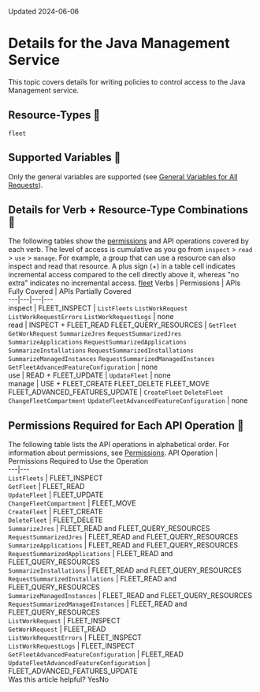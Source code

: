 Updated 2024-06-06
# Details for the Java Management Service
This topic covers details for writing policies to control access to the Java Management service.
## Resource-Types 🔗 
`fleet`
## Supported Variables 🔗 
Only the general variables are supported (see [General Variables for All Requests](https://docs.oracle.com/en-us/iaas/Content/Identity/Reference/policyreference.htm#General)).
## Details for Verb + Resource-Type Combinations 🔗 
The following tables show the [permissions](https://docs.oracle.com/iaas/Content/Identity/policies/permissions.htm) and API operations covered by each verb. The level of access is cumulative as you go from `inspect` > `read` > `use` > `manage`. For example, a group that can use a resource can also inspect and read that resource. A plus sign (+) in a table cell indicates incremental access compared to the cell directly above it, whereas "no extra" indicates no incremental access. 
[fleet](https://docs.oracle.com/en-us/iaas/Content/Identity/Reference/javamanagementreference.htm)
Verbs | Permissions | APIs Fully Covered | APIs Partially Covered  
---|---|---|---  
inspect |  FLEET_INSPECT |  `ListFleets` `ListWorkRequest` `ListWorkRequestErrors` `ListWorkRequestLogs` |  none  
read |  INSPECT + FLEET_READ FLEET_QUERY_RESOURCES |  `GetFleet` `GetWorkRequest` `SummarizeJres` `RequestSummarizedJres` `SummarizeApplications` `RequestSummarizedApplications` `SummarizeInstallations` `RequestSummarizedInstallations` `SummarizeManagedInstances` `RequestSummarizedManagedInstances` `GetFleetAdvancedFeatureConfiguration` |  none  
use |  READ + FLEET_UPDATE | `UpdateFleet` |  none  
manage |  USE + FLEET_CREATE FLEET_DELETE FLEET_MOVE FLEET_ADVANCED_FEATURES_UPDATE  |  `CreateFleet` `DeleteFleet` `ChangeFleetCompartment` `UpdateFleetAdvancedFeatureConfiguration` |  none  
## Permissions Required for Each API Operation 🔗 
The following table lists the API operations in alphabetical order.
For information about permissions, see [Permissions](https://docs.oracle.com/en-us/iaas/Content/Identity/Concepts/policyadvancedfeatures.htm#Permissi).
API Operation | Permissions Required to Use the Operation  
---|---  
`ListFleets` | FLEET_INSPECT  
`GetFleet` | FLEET_READ  
`UpdateFleet` |  FLEET_UPDATE  
`ChangeFleetCompartment` | FLEET_MOVE  
`CreateFleet` | FLEET_CREATE  
`DeleteFleet` |  FLEET_DELETE  
`SummarizeJres` | FLEET_READ and FLEET_QUERY_RESOURCES  
`RequestSummarizedJres` | FLEET_READ and FLEET_QUERY_RESOURCES  
`SummarizeApplications` | FLEET_READ and FLEET_QUERY_RESOURCES  
`RequestSummarizedApplications` | FLEET_READ and FLEET_QUERY_RESOURCES  
`SummarizeInstallations` | FLEET_READ and FLEET_QUERY_RESOURCES  
`RequestSummarizedInstallations` |  FLEET_READ and FLEET_QUERY_RESOURCES  
`SummarizeManagedInstances` | FLEET_READ and FLEET_QUERY_RESOURCES  
`RequestSummarizedManagedInstances` | FLEET_READ and FLEET_QUERY_RESOURCES  
`ListWorkRequest` | FLEET_INSPECT  
`GetWorkRequest` | FLEET_READ  
`ListWorkRequestErrors` | FLEET_INSPECT  
`ListWorkRequestLogs` | FLEET_INSPECT  
`GetFleetAdvancedFeatureConfiguration` | FLEET_READ  
`UpdateFleetAdvancedFeatureConfiguration` | FLEET_ADVANCED_FEATURES_UPDATE  
Was this article helpful?
YesNo

